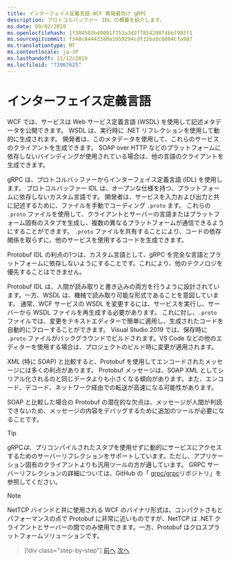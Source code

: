 ```yaml
---
title: インターフェイス定義言語-WCF 開発者向け gRPC
description: プロトコルバッファー IDL の概要を紹介します。
ms.date: 09/02/2019
ms.openlocfilehash: 1f304502bd0091f753a3d2f7854298f4bbf983f1
ms.sourcegitcommit: f348c84443380a1959294cdf12babcb804cfa987
ms.translationtype: MT
ms.contentlocale: ja-JP
ms.lasthandoff: 11/12/2019
ms.locfileid: "73967625"
---
```

# <a name="interface-definition-language"></a>インターフェイス定義言語

WCF では、サービスは Web サービス定義言語 (WSDL) を使用して記述メタデータを公開できます。 WSDL は、実行時に .NET リフレクションを使用して動的に生成されます。 開発者は、このメタデータを使用して、これらのサービスのクライアントを生成できます。 SOAP over HTTP などのプラットフォームに依存しないバインディングが使用されている場合は、他の言語のクライアントを生成できます。

gRPC は、プロトコルバッファーからインターフェイス定義言語 (IDL) を使用します。 プロトコルバッファー IDL は、オープンな仕様を持つ、プラットフォームに依存しないカスタム言語です。 開発者は、サービスを入力および出力と共に記述するために、ファイルを手動でコーディング `.proto` ます。 これらの `.proto` ファイルを使用して、クライアントとサーバーの言語またはプラットフォーム固有のスタブを生成し、複数の異なるプラットフォームが通信できるようにすることができます。 `.proto` ファイルを共有することにより、コードの依存関係を取らずに、他のサービスを使用するコードを生成できます。

Protobuf IDL の利点の1つは、カスタム言語として、gRPC を完全な言語とプラットフォームに依存しないようにすることです。これにより、他のテクノロジを優先することはできません。

Protobuf IDL は、人間が読み取りと書き込みの両方を行うように設計されています。一方、WSDL は、機械で読み取り可能な形式であることを意図しています。 通常、WCF サービスの WSDL を変更するには、サービスを実行し、サーバーから WSDL ファイルを再生成する必要があります。 これに対し、`.proto` ファイルでは、変更をテキストエディターで簡単に適用し、生成されたコードを自動的にフローすることができます。 Visual Studio 2019 では、保存時に `.proto` ファイルがバックグラウンドでビルドされます。VS Code などの他のエディターを使用する場合は、プロジェクトのビルド時に変更が適用されます。

XML (特に SOAP) と比較すると、Protobuf を使用してエンコードされたメッセージには多くの利点があります。 Protobuf メッセージは、SOAP XML としてシリアル化されるのと同じデータよりも小さくなる傾向があります。また、エンコード、デコード、ネットワーク経由での転送が高速になる可能性があります。

SOAP と比較した場合の Protobuf の潜在的な欠点は、メッセージが人間が判読できないため、メッセージの内容をデバッグするために追加のツールが必要になることです。

> [!TIP]
> gRPC*は*、プリコンパイルされたスタブを使用せずに動的にサービスにアクセスするためのサーバーリフレクションをサポートしています。ただし、アプリケーション固有のクライアントよりも汎用ツールの方が適しています。 GRPC サーバーリフレクションの詳細については、GitHub の「 [grpc/grpc](https://github.com/grpc/grpc/blob/master/doc/server-reflection.md)リポジトリ」を参照してください。

> [!NOTE]
> NetTCP バインドと共に使用される WCF のバイナリ形式は、コンパクトさもとパフォーマンスの点で Protobuf に非常に近いものですが、NetTCP は .NET クライアントとサーバーの間でのみ使用できます。一方、Protobuf はクロスプラットフォームソリューションです。

>[!div class="step-by-step"]
>[前へ](approach.md)
>[次へ](network-protocols.md)
